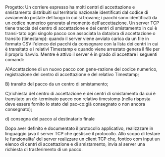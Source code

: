 Progetto:
Un corriere espresso ha molti centri di accettazione e smistamento 
distribuiti sul territorio nazionale identificati 
dal codice di avviamento postale del luogo in cui si trovano;
i pacchi sono identificati da un codice numerico generato al momento dell'accettazione. 
Un server TCP tiene traccia del centro di accettazione e dei centri di smistamento in cui 
è transi-tato ogni singolo pacco con associata la data/ora di accettazione o transito
(timestamp):
quando il server viene avviato carica da un file in formato CSV
l'elenco dei pacchi da consegnare con la lista dei centri in cui è 
transitato e i relativi Timestamp e quando viene arrestato genera il file 
per il proprio riavvio. 
Mentre è attivo il server è in grado di accettare i seguenti comandi:

A)Accettazione di un nuovo pacco con gene-razione del codice numerico,
registrazione del centro di accettazione e del relativo Timestamp;

B) transito del pacco da un centro di smistamento;

C)richiesta del centro di accettazione e dei centri di smistamento da cui è transitato un de-terminato pacco con relativo timestomp (nella risposta deve essere fornito lo stato del pac-co:già consegnato o non ancora consegnato); 

d) consegna del pacco al destinatario finale

Dopo aver definito e documentato il protocollo applicativo, 
realizzzare in linguaggio java il server TCP che gestisce il protocollo.
Allo scopo di testare le funzionalita' del server realizzare un client TCP che, fontico com input un elenco
di centri di accettazione e di smistamento, invia al server una richiesta di trasferimento di un pacco.


